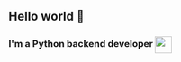 ## Hello world 👋

<h3 class="hello-logo">
    I'm a Python backend developer <img src="https://images.icon-icons.com/112/PNG/512/python_18894.png" height="30" width="30" style="vertical-align: middle;">
</h3>
